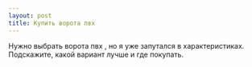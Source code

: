 ```yaml
---
layout: post 
title: Купить ворота пвх 
--- 
```

Нужно выбрать ворота пвх , но я уже запутался в характеристиках. Подскажите, какой вариант лучше и где покупать.